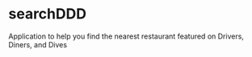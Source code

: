 # searchDDD
Application to help you find the nearest restaurant featured on Drivers, Diners, and Dives
